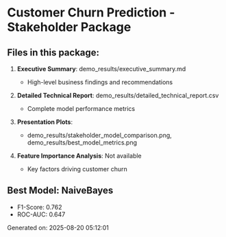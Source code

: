 
# Customer Churn Prediction - Stakeholder Package

## Files in this package:

1. **Executive Summary**: demo_results/executive_summary.md
   - High-level business findings and recommendations

2. **Detailed Technical Report**: demo_results/detailed_technical_report.csv
   - Complete model performance metrics

3. **Presentation Plots**: 
   - demo_results/stakeholder_model_comparison.png, demo_results/best_model_metrics.png

4. **Feature Importance Analysis**: Not available
   - Key factors driving customer churn

## Best Model: NaiveBayes
- F1-Score: 0.762
- ROC-AUC: 0.647

Generated on: 2025-08-20 05:12:01
